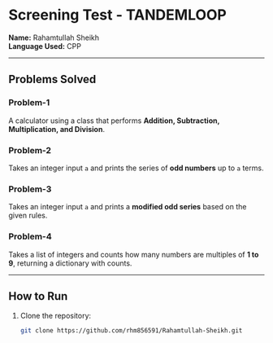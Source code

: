 # Screening Test - TANDEMLOOP  

**Name:** Rahamtullah Sheikh  
**Language Used:** CPP  

---

## Problems Solved  

### Problem-1  
A calculator using a class that performs **Addition, Subtraction, Multiplication, and Division**.  

### Problem-2  
Takes an integer input `a` and prints the series of **odd numbers** up to `a` terms.  

### Problem-3  
Takes an integer input `a` and prints a **modified odd series** based on the given rules.  

### Problem-4  
Takes a list of integers and counts how many numbers are multiples of **1 to 9**, returning a dictionary with counts.  

---

## How to Run  
1. Clone the repository:  
   ```bash
   git clone https://github.com/rhm856591/Rahamtullah-Sheikh.git
